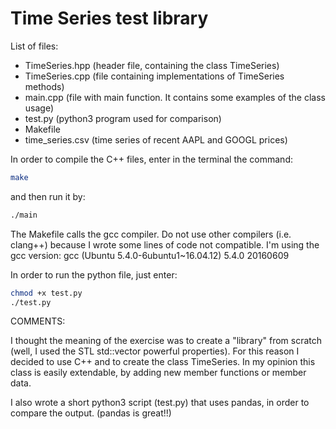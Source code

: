Time Series test library
============================


List of files:

- TimeSeries.hpp     (header file, containing the class TimeSeries)        
- TimeSeries.cpp     (file containing implementations of TimeSeries methods)
- main.cpp           (file with main function. It contains some examples of the class usage)
- test.py            (python3 program used for comparison) 
- Makefile        
- time_series.csv    (time series of recent AAPL and GOOGL prices)



In order to compile the C++ files, enter in the terminal the command:

```bash
make
```

and then run it by:

```bash
./main
```

The Makefile calls the gcc compiler. Do not use other compilers (i.e. clang++) because I wrote some lines of code not compatible. 
I'm using the gcc version: 
gcc (Ubuntu 5.4.0-6ubuntu1~16.04.12) 5.4.0 20160609   


In order to run the python file, just enter:

```bash
chmod +x test.py
./test.py
```

COMMENTS:

I thought the meaning of the exercise was to create a "library" from scratch (well, I used the STL std::vector powerful properties).
For this reason I decided to use C++ and to create the class TimeSeries. In my opinion this class is easily extendable, by adding new member functions or member data.

I also wrote a short python3 script (test.py) that uses pandas, in order to compare the output.
(pandas is great!!)
